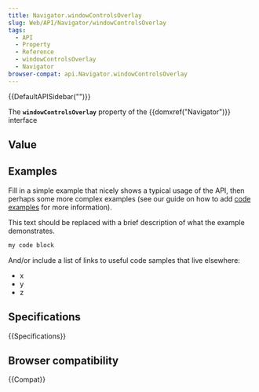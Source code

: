 ```yaml
---
title: Navigator.windowControlsOverlay
slug: Web/API/Navigator/windowControlsOverlay
tags:
  - API
  - Property
  - Reference
  - windowControlsOverlay
  - Navigator
browser-compat: api.Navigator.windowControlsOverlay
---
```

{{DefaultAPISidebar("")}}

The **`windowControlsOverlay`** property of the {{domxref("Navigator")}} interface 

## Value



## Examples

Fill in a simple example that nicely shows a typical usage of the API, then perhaps some more complex examples (see our guide on how to add [code examples](/en-US/docs/MDN/Contribute/Structures/Code_examples) for more information).

This text should be replaced with a brief description of what the example demonstrates.

```js
my code block
```

And/or include a list of links to useful code samples that live elsewhere:

*   x
*   y
*   z

## Specifications

{{Specifications}}

## Browser compatibility

{{Compat}}


